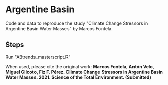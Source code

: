 # Argentine Basin
Code and data to reproduce the study "Climate Change Stressors in Argentine Basin Water Masses" by Marcos Fontela.

## Steps
Run "ABtrends_masterscript.R"

When used, please cite the original work: 
**Marcos Fontela, Antón Velo, Miguel Gilcoto, Fiz F. Pérez. Climate Change Stressors in Argentine Basin Water Masses. 2021. Science of the Total Environment. (Submitted)**


